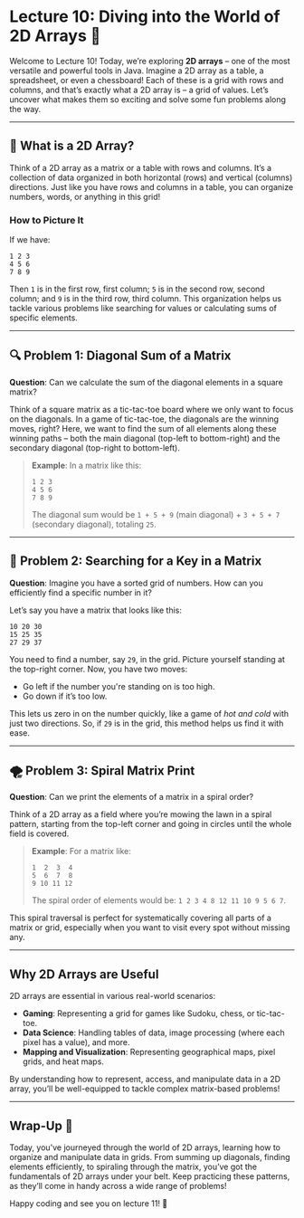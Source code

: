 
# Lecture 10: Diving into the World of 2D Arrays 🌊

Welcome to Lecture 10! Today, we’re exploring **2D arrays** – one of the most versatile and powerful tools in Java. Imagine a 2D array as a table, a spreadsheet, or even a chessboard! Each of these is a grid with rows and columns, and that’s exactly what a 2D array is – a grid of values. Let’s uncover what makes them so exciting and solve some fun problems along the way.

---

## 🧩 What is a 2D Array?

Think of a 2D array as a matrix or a table with rows and columns. It’s a collection of data organized in both horizontal (rows) and vertical (columns) directions. Just like you have rows and columns in a table, you can organize numbers, words, or anything in this grid!

### How to Picture It
If we have:
```plaintext
1 2 3
4 5 6
7 8 9
```
Then `1` is in the first row, first column; `5` is in the second row, second column; and `9` is in the third row, third column. This organization helps us tackle various problems like searching for values or calculating sums of specific elements.

---

## 🔍 Problem 1: Diagonal Sum of a Matrix

**Question**: Can we calculate the sum of the diagonal elements in a square matrix?

Think of a square matrix as a tic-tac-toe board where we only want to focus on the diagonals. In a game of tic-tac-toe, the diagonals are the winning moves, right? Here, we want to find the sum of all elements along these winning paths – both the main diagonal (top-left to bottom-right) and the secondary diagonal (top-right to bottom-left).

> **Example**: In a matrix like this:
> ```plaintext
> 1 2 3
> 4 5 6
> 7 8 9
> ```
> The diagonal sum would be `1 + 5 + 9` (main diagonal) + `3 + 5 + 7` (secondary diagonal), totaling `25`.

---

## 🔎 Problem 2: Searching for a Key in a Matrix

**Question**: Imagine you have a sorted grid of numbers. How can you efficiently find a specific number in it?

Let’s say you have a matrix that looks like this:

```plaintext
10 20 30
15 25 35
27 29 37
```

You need to find a number, say `29`, in the grid. Picture yourself standing at the top-right corner. Now, you have two moves:
- Go left if the number you're standing on is too high.
- Go down if it’s too low.

This lets us zero in on the number quickly, like a game of *hot and cold* with just two directions. So, if `29` is in the grid, this method helps us find it with ease.

---

## 🌪️ Problem 3: Spiral Matrix Print

**Question**: Can we print the elements of a matrix in a spiral order?

Think of a 2D array as a field where you’re mowing the lawn in a spiral pattern, starting from the top-left corner and going in circles until the whole field is covered.

> **Example**:
> For a matrix like:
> ```plaintext
> 1  2  3  4
> 5  6  7  8
> 9 10 11 12
> ```
> The spiral order of elements would be: `1 2 3 4 8 12 11 10 9 5 6 7`.

This spiral traversal is perfect for systematically covering all parts of a matrix or grid, especially when you want to visit every spot without missing any.

---

## Why 2D Arrays are Useful

2D arrays are essential in various real-world scenarios:
- **Gaming**: Representing a grid for games like Sudoku, chess, or tic-tac-toe.
- **Data Science**: Handling tables of data, image processing (where each pixel has a value), and more.
- **Mapping and Visualization**: Representing geographical maps, pixel grids, and heat maps.

By understanding how to represent, access, and manipulate data in a 2D array, you’ll be well-equipped to tackle complex matrix-based problems!

---

## Wrap-Up 🎉

Today, you've journeyed through the world of 2D arrays, learning how to organize and manipulate data in grids. From summing up diagonals, finding elements efficiently, to spiraling through the matrix, you’ve got the fundamentals of 2D arrays under your belt. Keep practicing these patterns, as they’ll come in handy across a wide range of problems!

Happy coding and see you on lecture 11! 🚀